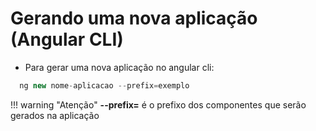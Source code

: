 # Gerando uma nova aplicação (Angular CLI)
* Para gerar uma nova aplicação no angular cli:
```ts
  ng new nome-aplicacao --prefix=exemplo
```
!!! warning "Atenção"
    **--prefix=** é o prefixo dos componentes que serão gerados na aplicação
